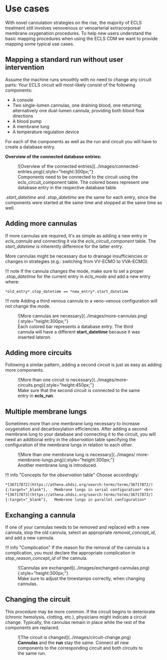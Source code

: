 # Use cases

With novel cannulation strategies on the rise, the majority of ECLS
treatment still involves venovenous or venoarterial extracorporeal
membrane oxygenation procedures. To help new users understand the basic
mapping procedures when using the ECLS CDM we want to provide mapping
some typical use cases.

## Mapping a standard run without user intervention

Assume the machine runs smoothly with no need to change any circuit parts:
Your ECLS circuit will most-likely consist of the following components:

  - A console
  - Two single-lumen cannulas, one draining blood, one returning; alternatively
    one dual-lumen cannula, providing both blood flow directions
  - A blood pump
  - A membrane lung
  - A temperature regulation device

For each of the components as well as the run and circuit you will have
to create a database entry.

**Overview of the connected database entries:**

<figure markdown="span">
  ![Overview of the connected entries](../images/connected-entries.png){:style="height:300px;"}
  <figcaption>Components need to be connected to the circuit
  using the ecls_circuit_component table. The colored boxes represent
  one database entry in the respective database table.</figcaption>
</figure>

*.start_datetime* and *.stop_datetime* are the same for each entry, since
the components were started at the same time and stopped at the same time
as well.

## Adding more cannulas

If more cannulas are required, it's as simple as adding
a new entry in *ecls_cannula* and connecting it via the *ecls_circuit_component*
table. The *start_datetime* is inherently difference for the latter entry.

More cannulas might be necessary due to drainage insufficiencies or changes
in strategies (e.g.: switching from VV-ECMO to VVA-ECMO).

!!! note
    If the cannula changes the mode, make sure to set a proper *.stop_datetime*
    for the current entry in *ecls_mode* and add a new entry where:

    *old_entry*.stop_datetime == *new_entry*.start_datetime

!!! note
    Adding a third venous cannula to a veno-venous configuration will not
    change the mode.

<figure markdown="span">
![More cannulas are necessary](../images/more-cannulas.png){:style="height:300px;"}
<figcaption>Each colored bar represents a database entry. The third cannula
will have a different <b>start_datetime</b> because it was inserted lateron.
</figcaption>
</figure>

## Adding more circuits

Following a similar pattern, adding a second circuit is just as easy as
adding more components.

<figure markdown="span">
![More than one circuit is necessary](../images/more-circuits.png){:style="height:450px;"}
<figcaption>Make sure that the second circuit is connected to the same entry in <b>ecls_run</b>.</figcaption>
</figure>

## Multiple membrane lungs

Sometimes more than one membrane lung necessary to increase oxygenation
and decarboxylation efficiencies. After adding a second membrane lung to
your database and connecting it to the circuit, you will need an additional
entry in the *observation* table specifying the configuration of the
membrane lungs in relation to each other.

<figure markdown="span">
![More than one membrane lung is necessary](../images/
more-membrane-lungs.png){:style="height:300px;"}
<figcaption>Another membrane lung is introduced.</figcaption>
</figure>

!!! info "Concepts for the *observation* table"
    Choose accordingly:

    *[36717872](https://athena.ohdsi.org/search-terms/terms/36717872/){:target="_blank"},	Membrane lungs in serial configuration* <br>
    *[36717873](https://athena.ohdsi.org/search-terms/terms/36717873/){:target="_blank"},	Membrane lungs in parallel configuration*

## Exchanging a cannula

If one of your cannulas needs to be removed and replaced with a new cannula,
stop the old cannula, select an appropriate *removal_concept_id*, and add a new cannula.


!!! info "Complication"
    If the reason for the removal of the cannula
    is a complication, you must declare the appropriate complication in
    *stop_reason_concept_id* of the cannula.

<figure markdown="span">
![Cannulas are exchanged](../images/exchanged-cannulas.png){:style="height:300px;"}
<figcaption>Make sure to adjust the timestamps correctly, when changing cannulas.</figcaption>
</figure>

## Changing the circuit

This procedure may be more common. If the circuit begins to deteriorate (chronic hemolysis, clotting, etc.), physicians might indicate a circuit change. Typically, the cannulas remain in place while the rest of the components are replaced.

<figure markdown="span">
![The circuit is changed](../images/circuit-change.png)
<figcaption><b>Cannulas</b> and the <b>run</b> stay the same. Connect all new components to the corresponding circuit and both circuits to the same run.</figcaption>
</figure>
